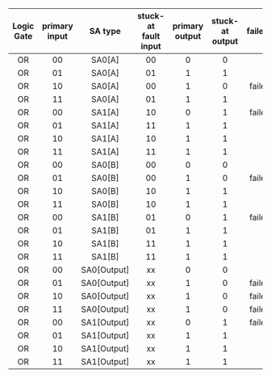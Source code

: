 |Logic Gate|primary input|SA type|stuck-at fault input|primary output|stuck-at output|failed?|
| :---: | :---: | :---: | :---: | :---: | :---: | :---: 
|OR|00|SA0[A]|00|0|0||
|OR|01|SA0[A]|01|1|1||
|OR|10|SA0[A]|00|1|0|failed|
|OR|11|SA0[A]|01|1|1||
|OR|00|SA1[A]|10|0|1|failed|
|OR|01|SA1[A]|11|1|1||
|OR|10|SA1[A]|10|1|1||
|OR|11|SA1[A]|11|1|1||
|OR|00|SA0[B]|00|0|0||
|OR|01|SA0[B]|00|1|0|failed|
|OR|10|SA0[B]|10|1|1||
|OR|11|SA0[B]|10|1|1||
|OR|00|SA1[B]|01|0|1|failed|
|OR|01|SA1[B]|01|1|1||
|OR|10|SA1[B]|11|1|1||
|OR|11|SA1[B]|11|1|1||
|OR|00|SA0[Output]|xx|0|0||
|OR|01|SA0[Output]|xx|1|0|failed|
|OR|10|SA0[Output]|xx|1|0|failed|
|OR|11|SA0[Output]|xx|1|0|failed|
|OR|00|SA1[Output]|xx|0|1|failed|
|OR|01|SA1[Output]|xx|1|1||
|OR|10|SA1[Output]|xx|1|1||
|OR|11|SA1[Output]|xx|1|1||